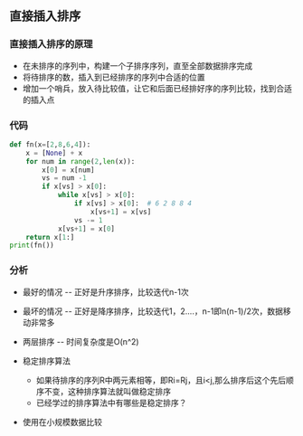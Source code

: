 ## 直接插入排序

### 直接插入排序的原理

- 在未排序的序列中，构建一个子排序序列，直至全部数据排序完成
- 将待排序的数，插入到已经排序的序列中合适的位置
- 增加一个哨兵，放入待比较值，让它和后面已经排好序的序列比较，找到合适的插入点

### 代码

```python
def fn(x=[2,8,6,4]):
    x = [None] + x
    for num in range(2,len(x)):
        x[0] = x[num]
        vs = num -1
        if x[vs] > x[0]:
            while x[vs] > x[0]:
                if x[vs] > x[0]:  # 6 2 8 8 4
                    x[vs+1] = x[vs]
                vs -= 1
            x[vs+1] = x[0]
    return x[1:]
print(fn())
```

### 分析

- 最好的情况 -- 正好是升序排序，比较迭代n-1次
- 最坏的情况 -- 正好是降序排序，比较迭代1，2....，n-1即n(n-1)/2次，数据移动非常多
- 两层排序 -- 时间复杂度是O(n^2)
- 稳定排序算法
  - 如果待排序的序列R中两元素相等，即Ri=Rj，且i<j,那么排序后这个先后顺序不变，这种排序算法就叫做稳定排序
  - 已经学过的排序算法中有哪些是稳定排序？

- 使用在小规模数据比较